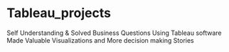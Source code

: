 # Tableau_projects
Self Understanding &amp; Solved Business Questions Using Tableau software Made Valuable Visualizations and More decision making Stories
